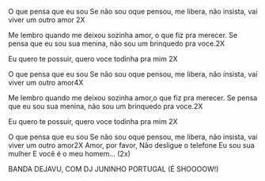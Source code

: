 O que pensa que eu sou
Se não sou oque pensou, me libera, não insista,
vai viver um outro amor 2X

Me lembro quando me deixou sozinha amor, o que fiz pra merecer.
Se pensa que eu sou sua menina, não sou um brinquedo pra voce.2X

Eu quero te possuir, quero voce todinha pra mim 2X

O que pensa que eu sou
Se não sou oque pensou, me libera, não insista,
vai viver um outro amor4X

Me lembro quando me deixou sozinha amor,o que fiz pra merecer.
Se pensa que eu sou sua menina, não sou um brinquedo pra voce.2X

Eu quero te possuir, quero voce todinha pra mim 2X

O que pensa que eu sou
Se não sou oque pensou, me libera, não insista,
vai viver um outro amor2X
Amor, por favor,
Não desligue o telefone
Eu sou sua mulher
E você é o meu homem... (2x)

BANDA DEJAVU, COM DJ JUNINHO PORTUGAL (É SHOOOOW!)
